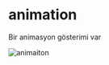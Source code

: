 # animation

Bir animasyon gösterimi var

![animaiton](https://user-images.githubusercontent.com/118055744/211845956-a7941d28-757f-4e9b-9145-259f34d5ed0a.JPG)
